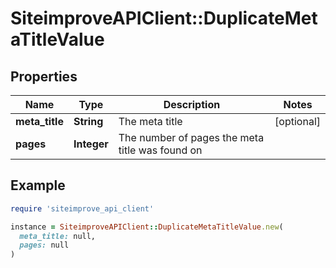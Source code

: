 # SiteimproveAPIClient::DuplicateMetaTitleValue

## Properties

| Name | Type | Description | Notes |
| ---- | ---- | ----------- | ----- |
| **meta_title** | **String** | The meta title | [optional] |
| **pages** | **Integer** | The number of pages the meta title was found on |  |

## Example

```ruby
require 'siteimprove_api_client'

instance = SiteimproveAPIClient::DuplicateMetaTitleValue.new(
  meta_title: null,
  pages: null
)
```

